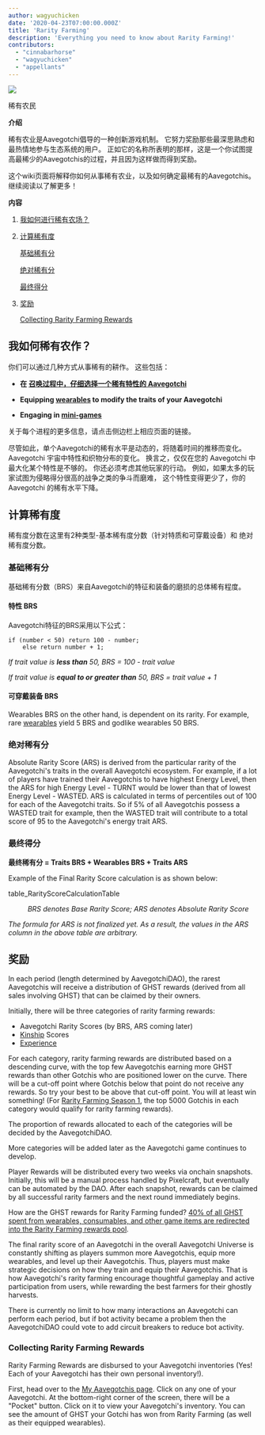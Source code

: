 ```yaml
---
author: wagyuchicken
date: '2020-04-23T07:00:00.000Z'
title: 'Rarity Farming'
description: 'Everything you need to know about Rarity Farming!'
contributors:
  - "cinnabarhorse"
  - "wagyuchicken"
  - "appellants"
---
```


<div class="headerImageContainer">
<img class="headerImage" src="/rarity-farming/rarity-farming.png">
<p class="headerImageText">稀有农民</p>
</div>

**介绍**

稀有农业是Aavegotchi倡导的一种创新游戏机制。 它努力奖励那些最深思熟虑和最热情地参与生态系统的用户。 正如它的名称所表明的那样，这是一个你试图提高最稀少的Aavegotchis的过程，并且因为这样做而得到奖励。

这个wiki页面将解释你如何从事稀有农业，以及如何确定最稀有的Aavegotchis。 继续阅读以了解更多！

<div class="contentsBox">

**内容**

<ol>
<li><a href=#how-do-i-rarity-farm->我如何进行稀有农场？</a></p>
<li><a href=#calculating-rarity>计算稀有度</a></li>
<p><a href=#base-rarity-score>基础稀有分</a></p>
<p><a href=#absolute-rarity-score>绝对稀有分</a></p>
<p><a href=#final-rarity-score>最终得分</a></p>
<li><a href=#rewards>奖励</a></li>
<p><a href=#collecting-rarity-farming-rewards>Collecting Rarity Farming Rewards</a></p>
</ol>

</div>

## **我如何稀有农作？**
你们可以通过几种方式从事稀有的耕作。 这些包括：

* **在 [召唤过程中，仔细选择一个稀有特性的 Aavegotchi](/portals)**

* **Equipping [wearables](/wearables) to modify the traits of your Aavegotchi**

* **Engaging in [mini-games](/minigames)**

关于每个进程的更多信息，请点击侧边栏上相应页面的链接。

尽管如此，单个Aavegotchi的稀有水平是动态的，将随着时间的推移而变化。 Aavegotchi 宇宙中特性和织物分布的变化。 换言之，仅仅在您的 Aavegotchi 中最大化某个特性是不够的。 你还必须考虑其他玩家的行动。 例如，如果太多的玩家试图为侵略得分很高的战争之类的争斗而磨难， 这个特性变得更少了，你的 Aavegotchi 的稀有水平下降。

## **计算稀有度**

稀有度分数在这里有2种类型-基本稀有度分数（针对特质和可穿戴设备）和 绝对稀有度分数。

### 基础稀有分

基础稀有分数（BRS）来自Aavegotchi的特征和装备的磨损的总体稀有程度。

#### 特性 BRS

Aavegotchi特征的BRS采用以下公式：

```
if (number < 50) return 100 - number;
    else return number + 1;
```

*If trait value is **less than** 50, BRS = 100 - trait value*

*If trait value is **equal to or greater than** 50, BRS = trait value + 1*

#### 可穿戴装备 BRS

Wearables BRS on the other hand, is dependent on its rarity. For example, rare [wearables](https://wiki.aavegotchi.com/en/wearables) yield 5 BRS and godlike wearables 50 BRS.

### 绝对稀有分

Absolute Rarity Score (ARS) is derived from the particular rarity of the Aavegotchi's traits in the overall Aavegotchi ecosystem. For example, if a lot of players have trained their Aavegotchis to have highest Energy Level, then the ARS for high Energy Level - TURNT would be lower than that of lowest Energy Level - WASTED. ARS is calculated in terms of percentiles out of 100 for each of the Aavegotchi traits. So if 5% of all Aavegotchis possess a WASTED trait for example, then the WASTED trait will contribute to a total score of 95 to the Aavegotchi's energy trait ARS.

### 最终得分

<b>最终稀有分 = Traits BRS + Wearables BRS + Traits ARS</b>

Example of the Final Rarity Score calculation is as shown below:

table_RarityScoreCalculationTable
<p style="margin-left: 2.8em"><i>BRS denotes Base Rarity Score; ARS denotes Absolute Rarity Score</i></p>

*The formula for ARS is not finalized yet. As a result, the values in the ARS column in the above table are arbitrary.*

## 奖励

In each period (length determined by AavegotchiDAO), the rarest Aavegotchis will receive a distribution of GHST rewards (derived from all sales involving GHST) that can be claimed by their owners.

Initially, there will be three categories of rarity farming rewards:
* Aavegotchi Rarity Scores (by BRS, ARS coming later)
* [Kinship](/traits#kinship) Scores
* [Experience](/traits#experience)

For each category, rarity farming rewards are distributed based on a descending curve, with the top few Aavegotchis earning more GHST rewards than other Gotchis who are positioned lower on the curve. There will be a cut-off point where Gotchis below that point do not receive any rewards. So try your best to be above that cut-off point. You will at least win something! (For [Rarity Farming Season 1](https://aavegotchi.medium.com/aavegotchi-rarity-farming-season-1-rewards-finalized-2db81e9f66e8), the top 5000 Gotchis in each category would qualify for rarity farming rewards).

The proportion of rewards allocated to each of the categories will be decided by the AavegotchiDAO.

More categories will be added later as the Aavegotchi game continues to develop.

Player Rewards will be distributed every two weeks via onchain snapshots. Initially, this will be a manual process handled by Pixelcraft, but eventually can be automated by the DAO. After each snapshot, rewards can be claimed by all successful rarity farmers and the next round immediately begins.

How are the GHST rewards for Rarity Farming funded? [40% of all GHST spent from wearables, consumables, and other game items are redirected into the Rarity Farming rewards pool](https://aavegotchi.medium.com/rarity-farming-has-arrived-heres-how-to-play-1f1d3342dbc8).

The final rarity score of an Aavegotchi in the overall Aavegotchi Universe is constantly shifting as players summon more Aavegotchis, equip more wearables, and level up their Aavegotchis. Thus, players must make strategic decisions on how they train and equip their Aavegotchis. That is how Aavegotchi's rarity farming encourage thoughtful gameplay and active participation from users, while rewarding the best farmers for their ghostly harvests.

There is currently no limit to how many interactions an Aavegotchi can perform each period, but if bot activity became a problem then the AavegotchiDAO could vote to add circuit breakers to reduce bot activity.

### Collecting Rarity Farming Rewards

Rarity Farming Rewards are disbursed to your Aavegotchi inventories (Yes! Each of your Aavegotchi has their own personal inventory!).

First, head over to the [My Aavegotchis page](https://aavegotchi.com/aavegotchis). Click on any one of your Aavegotchi. At the bottom-right corner of the screen, there will be a "Pocket" button. Click on it to view your Aavegotchi's inventory. You can see the amount of GHST your Gotchi has won from Rarity Farming (as well as their equipped wearables).